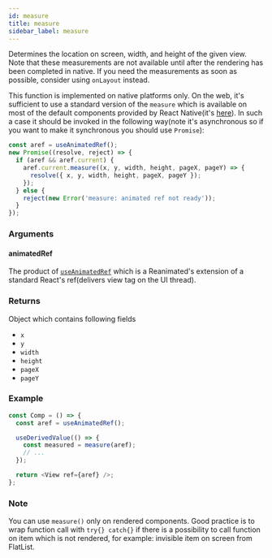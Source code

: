 ```yaml
---
id: measure
title: measure
sidebar_label: measure
---
```


Determines the location on screen, width, and height of the given view. Note that these measurements are not available until after the rendering has been completed in native. If you need the measurements as soon as possible, consider using `onLayout` instead.

This function is implemented on native platforms only. On the web, it's sufficient to use a standard version of the `measure` which is available on most of the default components provided by React Native(it's [here](https://github.com/facebook/react-native/blob/65975dd28de0a7b8b8c4eef6479bf7eee5fcfb93/Libraries/Renderer/shims/ReactNativeTypes.js#L105)). In such a case it should be invoked in the following way(note it's asynchronous so if you want to make it synchronous you should use `Promise`):

```javascript
const aref = useAnimatedRef();
new Promise((resolve, reject) => {
  if (aref && aref.current) {
    aref.current.measure((x, y, width, height, pageX, pageY) => {
      resolve({ x, y, width, height, pageX, pageY });
    });
  } else {
    reject(new Error('measure: animated ref not ready'));
  }
});
```

### Arguments

#### animatedRef

The product of [`useAnimatedRef`](../useAnimatedRef) which is a Reanimated's extension of a standard React's ref(delivers view tag on the UI thread).

### Returns

Object which contains following fields

- `x`
- `y`
- `width`
- `height`
- `pageX`
- `pageY`

### Example

```js
const Comp = () => {
  const aref = useAnimatedRef();

  useDerivedValue(() => {
    const measured = measure(aref);
    // ...
  });

  return <View ref={aref} />;
};
```

### Note

You can use `measure()` only on rendered components. Good practice is to wrap function call with `try{} catch{}` if there is a possibility to call function on item which is not rendered, for example: invisible item on screen from FlatList.
